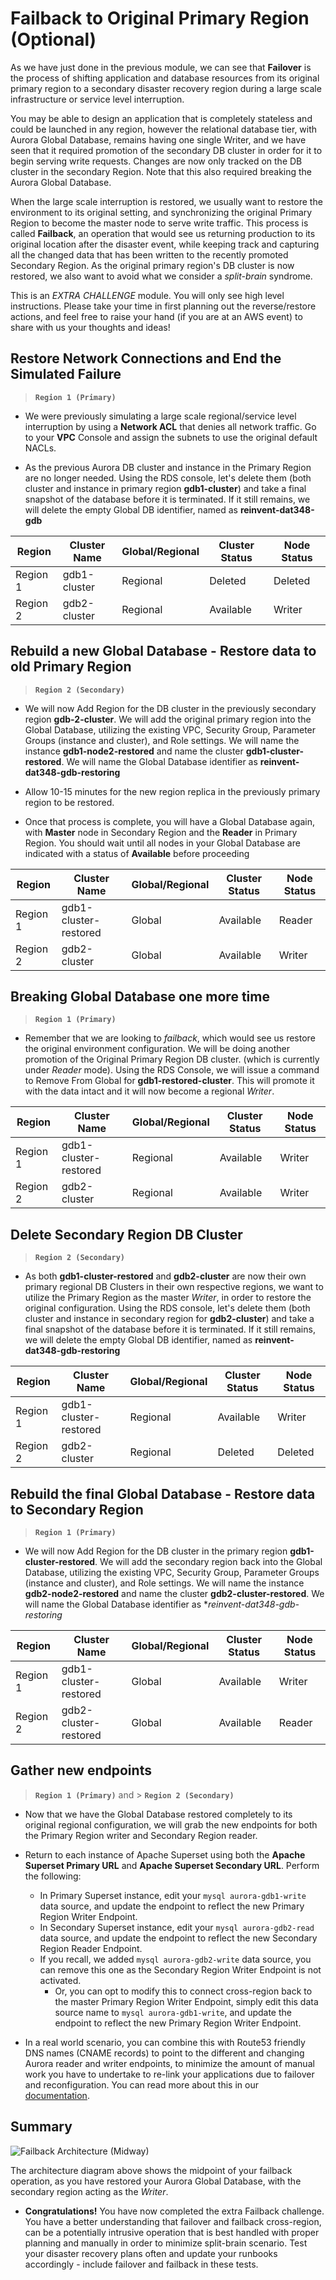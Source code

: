 # Failback to Original Primary Region (Optional)

As we have just done in the previous module, we can see that **Failover** is the process of shifting application and database resources from its original primary region to a secondary disaster recovery region during a large scale infrastructure or service level interruption. 

You may be able to design an application that is completely stateless and could be launched in any region, however the relational database tier, with Aurora Global Database, remains having one single Writer, and we have seen that it required promotion of the secondary DB cluster in order for it to begin serving write requests. Changes are now only tracked on the DB cluster in the secondary Region. Note that this also required breaking the Aurora Global Database.

When the large scale interruption is restored, we usually want to restore the environment to its original setting, and synchronizing the original Primary Region to become the master node to serve write traffic. This process is called **Failback**, an operation that would see us returning production to its original location after the disaster event, while keeping track and capturing all the changed data that has been written to the recently promoted Secondary Region. As the original primary region's DB cluster is now restored, we also want to avoid what we consider a *split-brain* syndrome. 

This is an *EXTRA CHALLENGE* module. You will only see high level instructions. Please take your time in first planning out the reverse/restore actions, and feel free to raise your hand (if you are at an AWS event) to share with us your thoughts and ideas!

## Restore Network Connections and End the Simulated Failure

>  **`Region 1 (Primary)`**

* We were previously simulating a large scale regional/service level interruption by using a **Network ACL** that denies all network traffic. Go to your **VPC** Console and assign the subnets to use the original default NACLs.

* As the previous Aurora DB cluster and instance in the Primary Region are no longer needed. Using the RDS console, let's delete them (both cluster and instance in primary region **gdb1-cluster**) and take a final snapshot of the database before it is terminated. If it still remains, we will delete the empty Global DB identifier, named as **reinvent-dat348-gdb**

| Region | Cluster Name | Global/Regional | Cluster Status | Node Status |
| ------- | ------ | ------ | ------ | ----- |
| Region 1 | gdb1-cluster | Regional | Deleted | Deleted |
| Region 2 | gdb2-cluster | Regional | Available | Writer |

## Rebuild a new Global Database - Restore data to old Primary Region

>  **`Region 2 (Secondary)`**

* We will now Add Region for the DB cluster in the previously secondary region **gdb-2-cluster**. We will add the original primary region into the Global Database, utilizing the existing VPC, Security Group, Parameter Groups (instance and cluster), and Role settings. We will name the instance **gdb1-node2-restored** and name the cluster **gdb1-cluster-restored**. We will name the Global Database identifier as **reinvent-dat348-gdb-restoring**

* Allow 10-15 minutes for the new region replica in the previously primary region to be restored.

* Once that process is complete, you will have a Global Database again, with **Master** node in Secondary Region and the **Reader** in Primary Region. You should wait until all nodes in your Global Database are indicated with a status of **Available** before proceeding

| Region | Cluster Name | Global/Regional | Cluster Status | Node Status |
| ------- | ------ | ------ | ------ | ----- |
| Region 1 | gdb1-cluster-restored | Global | Available | Reader |
| Region 2 | gdb2-cluster          | Global | Available | Writer |

## Breaking Global Database one more time

>  **`Region 1 (Primary)`**

* Remember that we are looking to *failback*, which would see us restore the original environment configuration. We will be doing another promotion of the Original Primary Region DB cluster. (which is currently under *Reader* mode). Using the RDS Console, we will issue a command to Remove From Global for **gdb1-restored-cluster**. This will promote it with the data intact and it will now become a regional *Writer*. 

| Region | Cluster Name | Global/Regional | Cluster Status | Node Status |
| ------- | ------ | ------ | ------ | ----- |
| Region 1 | gdb1-cluster-restored | Regional | Available | Writer |
| Region 2 | gdb2-cluster          | Regional | Available | Writer |

## Delete Secondary Region DB Cluster

>  **`Region 2 (Secondary)`**

* As both **gdb1-cluster-restored** and **gdb2-cluster** are now their own primary regional DB Clusters in their own respective regions, we want to utilize the Primary Region as the master *Writer*, in order to restore the original configuration.  Using the RDS console, let's delete them (both cluster and instance in secondary region for **gdb2-cluster**) and take a final snapshot of the database before it is terminated. If it still remains, we will delete the empty Global DB identifier, named as **reinvent-dat348-gdb-restoring**

| Region | Cluster Name | Global/Regional | Cluster Status | Node Status |
| ------- | ------ | ------ | ------ | ----- |
| Region 1 | gdb1-cluster-restored | Regional | Available | Writer |
| Region 2 | gdb2-cluster          | Regional | Deleted | Deleted |

## Rebuild the final Global Database - Restore data to Secondary Region

>  **`Region 1 (Primary)`**

* We will now Add Region for the DB cluster in the primary region **gdb1-cluster-restored**. We will add the secondary region back into the Global Database, utilizing the existing VPC, Security Group, Parameter Groups (instance and cluster), and Role settings. We will name the instance **gdb2-node2-restored** and name the cluster **gdb2-cluster-restored**. We will name the Global Database identifier as **reinvent-dat348-gdb-restoring*

| Region | Cluster Name | Global/Regional | Cluster Status | Node Status |
| ------- | ------ | ------ | ------ | ----- |
| Region 1 | gdb1-cluster-restored | Global | Available | Writer |
| Region 2 | gdb2-cluster-restored | Global | Available | Reader |

## Gather new endpoints

>  **`Region 1 (Primary)`** and >  **`Region 2 (Secondary)`**

* Now that we have the Global Database restored completely to its original regional configuration, we will grab the new endpoints for both the Primary Region writer and Secondary Region reader. 

* Return to each instance of Apache Superset using both the **Apache Superset Primary URL** and **Apache Superset Secondary URL**. Perform the following:
  * In Primary Superset instance, edit your ``mysql aurora-gdb1-write`` data source, and update the endpoint to reflect the new Primary Region Writer Endpoint.
  * In Secondary Superset instance, edit your ``mysql aurora-gdb2-read`` data source, and update the endpoint to reflect the new Secondary Region Reader Endpoint.
  * If you recall, we added ``mysql aurora-gdb2-write`` data source, you can remove this one as the Secondary Region Writer Endpoint is not activated.
    * Or, you can opt to modify this to connect cross-region back to the master Primary Region Writer Endpoint, simply edit this data source name to ``mysql aurora-gdb1-write``, and update the endpoint to reflect the new Primary Region Writer Endpoint.
 
* In a real world scenario, you can combine this with Route53 friendly DNS names (CNAME records) to point to the different and changing Aurora reader and writer endpoints, to minimize the amount of manual work you have to undertake to re-link your applications due to failover and reconfiguration. You can read more about this in our <a href="https://docs.aws.amazon.com/Route53/latest/DeveloperGuide/routing-to-rds-db.html" target="_blank"> documentation</a>.

## Summary

![Failback Architecture (Midway)](failback-arch1.png)

The architecture diagram above shows the midpoint of your failback operation, as you have restored your Aurora Global Database, with the secondary region acting as the *Writer*.

* **Congratulations!** You have now completed the extra Failback challenge. You have a better understanding that failover and failback cross-region, can be a potentially intrusive operation that is best handled with proper planning and manually in order to minimize split-brain scenario. Test your disaster recovery plans often and update your runbooks accordingly - include failover and failback in these tests.